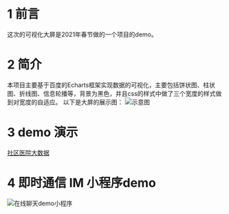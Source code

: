 # 1 前言

这次的可视化大屏是2021年春节做的一个项目的demo。

# 2 简介

本项目主要基于百度的Echarts框架实现数据的可视化，主要包括饼状图、柱状图、折线图、信息轮播等，背景为黑色，并且css的样式中做了三个宽度的样式做到对宽度的自适应。
以下是大屏的展示图：
![示意图](https://github.com/nigelnee/doctor-big-data-screen/blob/master/Foxmail20210215020714.png?raw=true "社区医院大数据.png")

# 3 demo 演示

[社区医院大数据](http://nijiaqi.cc/doctor-big-data-screen/demo_test.html) 

# 4 即时通信 IM 小程序demo
![在线聊天demo小程序](https://camo.githubusercontent.com/ad13e2ff72b444d61e7ae290df22dfb8cda0a1404a7a75f39cf18b5917e3faef/68747470733a2f2f636c6f756463616368652e74656e63656e742d636c6f75642e636f6d2f6f70656e5f70726f6a2f70726f6a5f71636c6f75645f76322f676174657761792f70726f647563742f696d2d6e65772f6373732f696d672f6170706c6574732e706e67)

